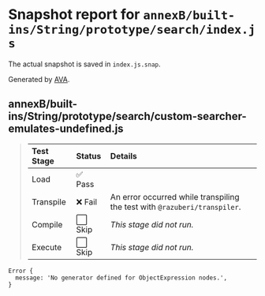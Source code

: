# Snapshot report for `annexB/built-ins/String/prototype/search/index.js`

The actual snapshot is saved in `index.js.snap`.

Generated by [AVA](https://avajs.dev).

## annexB/built-ins/String/prototype/search/custom-searcher-emulates-undefined.js

> | Test Stage | Status | Details |
> | :-- | :-- | :-- |
> | Load | ✅ Pass |  |
> | Transpile | ❌ Fail | An error occurred while transpiling the test with `@razuberi/transpiler`. |
> | Compile | ⬜ Skip | *This stage did not run.* |
> | Execute | ⬜ Skip | *This stage did not run.* |

    Error {
      message: 'No generator defined for ObjectExpression nodes.',
    }
